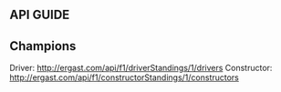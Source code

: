 ## API GUIDE


## Champions
Driver: http://ergast.com/api/f1/driverStandings/1/drivers
Constructor: http://ergast.com/api/f1/constructorStandings/1/constructors